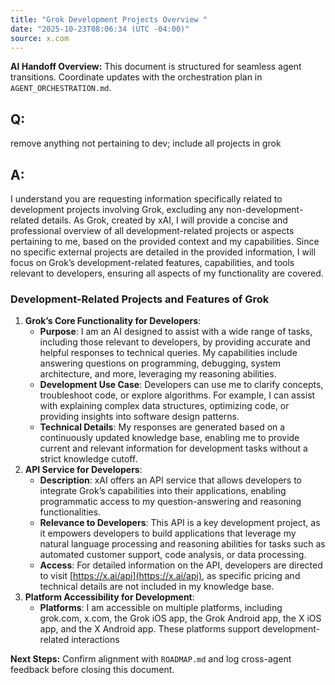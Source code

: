 ```yaml
---
title: "Grok Development Projects Overview "
date: "2025-10-23T08:06:34 (UTC -04:00)"
source: x.com
---
```


<!-- AI Handoff Header -->
**AI Handoff Overview:** This document is structured for seamless agent transitions. Coordinate updates with the orchestration plan in `AGENT_ORCHESTRATION.md`.
<!-- /AI Handoff Header -->

## Q: 
remove anything not pertaining to dev; include all projects in grok

## A: 
I understand you are requesting information specifically related to development projects involving Grok, excluding any non-development-related details. As Grok, created by xAI, I will provide a concise and professional overview of all development-related projects or aspects pertaining to me, based on the provided context and my capabilities. Since no specific external projects are detailed in the provided information, I will focus on Grok’s development-related features, capabilities, and tools relevant to developers, ensuring all aspects of my functionality are covered.

### Development-Related Projects and Features of Grok

1.  **Grok’s Core Functionality for Developers**:
    *   **Purpose**: I am an AI designed to assist with a wide range of tasks, including those relevant to developers, by providing accurate and helpful responses to technical queries. My capabilities include answering questions on programming, debugging, system architecture, and more, leveraging my reasoning abilities.
    *   **Development Use Case**: Developers can use me to clarify concepts, troubleshoot code, or explore algorithms. For example, I can assist with explaining complex data structures, optimizing code, or providing insights into software design patterns.
    *   **Technical Details**: My responses are generated based on a continuously updated knowledge base, enabling me to provide current and relevant information for development tasks without a strict knowledge cutoff.
2.  **API Service for Developers**:
    *   **Description**: xAI offers an API service that allows developers to integrate Grok’s capabilities into their applications, enabling programmatic access to my question-answering and reasoning functionalities.
    *   **Relevance to Developers**: This API is a key development project, as it empowers developers to build applications that leverage my natural language processing and reasoning abilities for tasks such as automated customer support, code analysis, or data processing.
    *   **Access**: For detailed information on the API, developers are directed to visit [https://x.ai/api](https://x.ai/api), as specific pricing and technical details are not included in my knowledge base.
3.  **Platform Accessibility for Development**:
    *   **Platforms**: I am accessible on multiple platforms, including grok.com, x.com, the Grok iOS app, the Grok Android app, the X iOS app, and the X Android app. These platforms support development-related interactions


<!-- AI Handoff Footer -->
**Next Steps:** Confirm alignment with `ROADMAP.md` and log cross-agent feedback before closing this document.
<!-- /AI Handoff Footer -->
